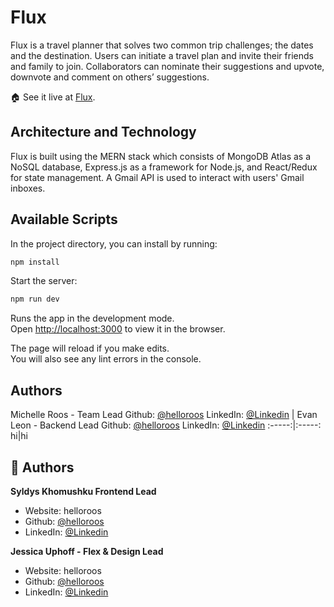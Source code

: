 # Flux

Flux is a travel planner that solves two common trip challenges; the dates and the destination. Users can initiate a travel plan and invite their friends and family to join. Collaborators can nominate their suggestions and upvote, downvote and comment on others’ suggestions. 

🏠  See it live at [Flux](https://state-of-flux.herokuapp.com/).

## Architecture and Technology

Flux is built using the MERN stack which consists of MongoDB Atlas as a NoSQL database, Express.js as a framework for Node.js, and React/Redux for state management. A Gmail API is used to interact with users' Gmail inboxes. 

## Available Scripts

In the project directory, you can install by running:

```sh
npm install
```

Start the server:

```sh
npm run dev
```

Runs the app in the development mode.\
Open [http://localhost:3000](http://localhost:3000) to view it in the browser.

The page will reload if you make edits.\
You will also see any lint errors in the console.

## Authors

Michelle Roos - Team Lead
Github: [@helloroos](https://github.com/helloroos) 
LinkedIn: [@Linkedin](https://linkedin.com/in/Linkedin) | 
Evan Leon - Backend Lead 
Github: [@helloroos](https://github.com/helloroos) 
LinkedIn: [@Linkedin](https://linkedin.com/in/Linkedin)
:-----:|:-----:
hi|hi

## 👤 Authors

**Syldys Khomushku Frontend Lead**
* Website: helloroos
* Github: [@helloroos](https://github.com/helloroos)
* LinkedIn: [@Linkedin](https://linkedin.com/in/Linkedin)

**Jessica Uphoff - Flex & Design Lead**
* Website: helloroos
* Github: [@helloroos](https://github.com/helloroos)
* LinkedIn: [@Linkedin](https://linkedin.com/in/Linkedin)